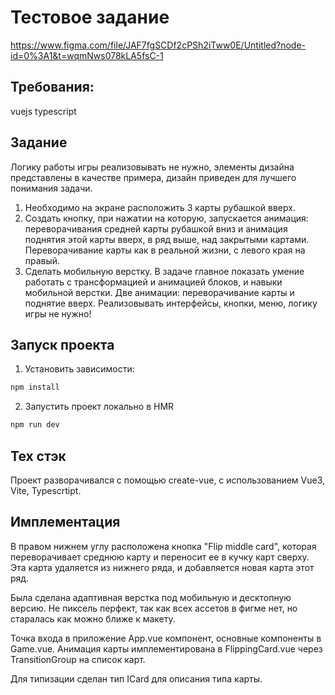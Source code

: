 # Тестовое задание

https://www.figma.com/file/JAF7fgSCDf2cPSh2iTww0E/Untitled?node-id=0%3A1&t=wqmNws078kLA5fsC-1

## Требования:

vuejs
typescript

## Задание

Логику работы игры реализовывать не нужно, элементы дизайна представлены в качестве примера, дизайн приведен для лучшего понимания задачи.

1. Необходимо на экране расположить 3 карты рубашкой вверх.
2. Создать кнопку, при нажатии на которую, запускается анимация: переворачивания средней карты рубашкой вниз и анимация поднятия этой карты вверх, в ряд выше, над закрытыми картами. Переворачивание карты как в реальной жизни, с левого края на правый.
3. Сделать мобильную верстку.
   В задаче главное показать умение работать с трансформацией и анимацией блоков, и навыки мобильной верстки.
   Две анимации: переворачивание карты и поднятие вверх.
   Реализовывать интерфейсы, кнопки, меню, логику игры не нужно!

## Запуск проекта

1. Установить зависимости:

```sh
npm install
```

2. Запустить проект локально в HMR

```sh
npm run dev
```

## Тех стэк

Проект разворачивался с помощью create-vue, с использованием Vue3, Vite, Typescrtipt.

## Имплементация

В правом нижнем углу расположена кнопка "Flip middle card", которая переворачивает среднюю карту и переносит ее в кучку карт сверху. Эта карта удаляется из нижнего ряда, и добавляется новая карта этот ряд.

Была сделана адаптивная верстка под мобильную и десктопную версию.
Не пиксель перфект, так как всех ассетов в фигме нет, но старалась как можно ближе к макету.

Точка входа в приложение App.vue компонент, основные компоненты в Game.vue. Анимация карты имплементирована в FlippingCard.vue через TransitionGroup на список карт.

Для типизации сделан тип ICard для описания типа карты.
